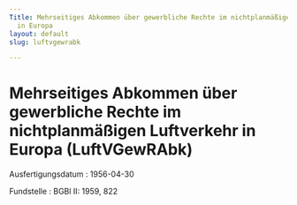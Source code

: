 ```yaml
---
Title: Mehrseitiges Abkommen über gewerbliche Rechte im nichtplanmäßigen Luftverkehr
  in Europa
layout: default
slug: luftvgewrabk

---
```


# Mehrseitiges Abkommen über gewerbliche Rechte im nichtplanmäßigen Luftverkehr in Europa (LuftVGewRAbk)

Ausfertigungsdatum
:   1956-04-30

Fundstelle
:   BGBl II: 1959, 822

